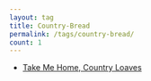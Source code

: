 ```yaml
---
layout: tag
title: Country-Bread
permalink: /tags/country-bread/
count: 1
---
```


- [Take Me Home, Country Loaves](https://bthomas2622.github.io/bread-log/country-bread/2022/03/08/country-loaves.html)
